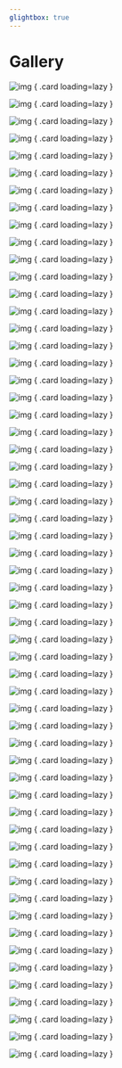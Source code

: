 ```yaml
---
glightbox: true
---
```


# Gallery

<div class="grid" markdown>

  ![img](../../img/gallery/IMG_10218_.JPG)
  { .card loading=lazy }

  ![img](../../img/gallery/IMG_10194_1.JPG)
  { .card loading=lazy }

  ![img](../../img/gallery/IMG_10141.JPG)
  { .card loading=lazy }

  ![img](../../img/gallery/IMG_10140.JPG)
  { .card loading=lazy }

  ![img](../../img/gallery/IMG_9913.JPG)
  { .card loading=lazy }

  ![img](../../img/gallery/IMG_9789.JPG)
  { .card loading=lazy }

  ![img](../../img/gallery/IMG_9761.JPG)
  { .card loading=lazy }

  ![img](../../img/gallery/IMG_9514.JPG)
  { .card loading=lazy }

  ![img](../../img/gallery/IMG_9480.JPG)
  { .card loading=lazy }

  ![img](../../img/gallery/IMG_9461.JPG)
  { .card loading=lazy }

  ![img](../../img/gallery/IMG_9449.JPG)
  { .card loading=lazy }

  ![img](../../img/gallery/IMG_9387.JPG)
  { .card loading=lazy }

  ![img](../../img/gallery/IMG_9338.JPG)
  { .card loading=lazy }

  ![img](../../img/gallery/IMG_9297.JPG)
  { .card loading=lazy }

  ![img](../../img/gallery/IMG_9216.JPG)
  { .card loading=lazy }

  ![img](../../img/gallery/IMG_9208.JPG)
  { .card loading=lazy }

  ![img](../../img/gallery/IMG_9100.JPG)
  { .card loading=lazy }

  ![img](../../img/gallery/IMG_8798.JPG)
  { .card loading=lazy }

  ![img](../../img/gallery/IMG_8796.JPG)
  { .card loading=lazy }

  ![img](../../img/gallery/IMG_8781.JPG)
  { .card loading=lazy }

  ![img](../../img/gallery/IMG_8728.JPG)
  { .card loading=lazy }

  ![img](../../img/gallery/IMG_8672.JPG)
  { .card loading=lazy }

  ![img](../../img/gallery/IMG_8644.JPG)
  { .card loading=lazy }

  ![img](../../img/gallery/IMG_8544.JPG)
  { .card loading=lazy }

  ![img](../../img/gallery/IMG_8465.JPG)
  { .card loading=lazy }

  ![img](../../img/gallery/IMG_8454.JPG)
  { .card loading=lazy }

  ![img](../../img/gallery/IMG_7987.JPG)
  { .card loading=lazy }

  ![img](../../img/gallery/IMG_7964.JPG)
  { .card loading=lazy }

  ![img](../../img/gallery/IMG_7941.JPG)
  { .card loading=lazy }

  ![img](../../img/gallery/IMG_7878.JPG)
  { .card loading=lazy }

  ![img](../../img/gallery/IMG_7849.JPG)
  { .card loading=lazy }

  ![img](../../img/gallery/IMG_7848.JPG)
  { .card loading=lazy }

  ![img](../../img/gallery/IMG_7788.JPG)
  { .card loading=lazy }

  ![img](../../img/gallery/IMG_7600.JPG)
  { .card loading=lazy }

  ![img](../../img/gallery/IMG_7524.JPG)
  { .card loading=lazy }

  ![img](../../img/gallery/IMG_7357.JPG)
  { .card loading=lazy }

  ![img](../../img/gallery/IMG_7330.JPG)
  { .card loading=lazy }

  ![img](../../img/gallery/IMG_7318.JPG)
  { .card loading=lazy }

  ![img](../../img/gallery/IMG_7247.JPG)
  { .card loading=lazy }

  ![img](../../img/gallery/IMG_7154.JPG)
  { .card loading=lazy }

  ![img](../../img/gallery/IMG_7016.JPG)
  { .card loading=lazy }

  ![img](../../img/gallery/IMG_6093.JPG)
  { .card loading=lazy }

  ![img](../../img/gallery/IMG_6091.JPG)
  { .card loading=lazy }

  ![img](../../img/gallery/IMG_6087.JPG)
  { .card loading=lazy }

  ![img](../../img/gallery/IMG_6086.JPG)
  { .card loading=lazy }

  ![img](../../img/gallery/IMG_6080.JPG)
  { .card loading=lazy }

  ![img](../../img/gallery/IMG_6071.JPG)
  { .card loading=lazy }

  ![img](../../img/gallery/IMG_5967.JPG)
  { .card loading=lazy }

  ![img](../../img/gallery/IMG_5956.JPG)
  { .card loading=lazy }

  ![img](../../img/gallery/IMG_5841.JPG)
  { .card loading=lazy }

  ![img](../../img/gallery/IMG_5530.png)
  { .card loading=lazy }

  ![img](../../img/gallery/IMG_5526.png)
  { .card loading=lazy }

  ![img](../../img/gallery/IMG_5522.png)
  { .card loading=lazy }

  ![img](../../img/gallery/IMG_5508.png)
  { .card loading=lazy }

  ![img](../../img/gallery/IMG_5498.JPG)
  { .card loading=lazy }

  ![img](../../img/gallery/IMG_1086.JPG)
  { .card loading=lazy }

  ![img](../../img/gallery/IMG_0948.JPG)
  { .card loading=lazy }

</div>

